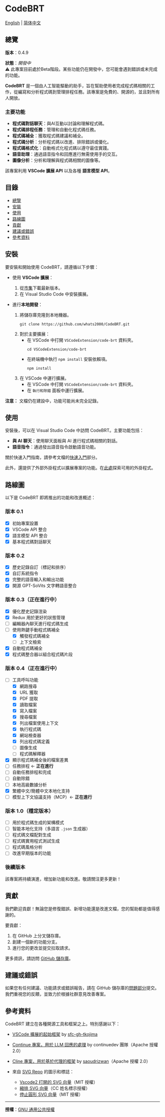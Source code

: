 # CodeBRT

[English](README.md) | [简体中文](README_zh-CN.md)

## 總覽

**版本**：0.4.9

**狀態**：_開發中_  
⚠️ 此專案目前處於Beta階段。某些功能仍在開發中，您可能會遇到錯誤或未完成的功能。

**CodeBRT** 是一個由人工智能驅動的助手，旨在幫助使用者完成程式碼相關的工作，從編寫和分析程式碼到管理排程任務。該專案是免費的、開源的，並且對所有人開放。

### 主要功能

- **程式碼對話聊天**：與AI互動以討論和理解程式碼。
- **程式碼排程任務**：管理和自動化程式碼任務。
- **程式碼補全**：獲取程式碼建議和補全。
- **程式碼分析**：分析程式碼以改進、排除錯誤或優化。
- **程式碼格式化**：自動格式化程式碼以遵守最佳實踐。
- **語音助理**：通過語音指令和回應進行無需使用手的交互。
- **圖像分析**：分析和理解與程式碼相關的圖像等。

該專案利用 **VSCode 擴展 API** 以及各種 **語言模型 API**。

## 目錄

- [總覽](#總覽)
- [安裝](#安裝)
- [使用](#使用)
- [路線圖](#路線圖)
- [貢獻](#貢獻)
- [建議或錯誤](#建議或錯誤)
- [參考資料](#參考資料)

## 安裝

要安裝和開始使用 CodeBRT，請遵循以下步驟：

- 使用 **VSCode 擴展**：
    1. 從[市集](https://marketplace.visualstudio.com/items?itemName=whats2000.code-brt)下載最新版本。
    2. 在 Visual Studio Code 中安裝擴展。

- 進行**本地開發**：
    1. 將儲存庫克隆到本地機器。
       ```shell
       git clone https://github.com/whats2000/CodeBRT.git
       ```
    2. 對於主要擴展：
        - 在 VSCode 中打開 `VSCodeExtension/code-brt` 資料夾。
          ```shell
          cd VSCodeExtension/code-brt
          ```
        - 在終端機中執行 `npm install` 安裝依賴項。
          ```shell
          npm install
          ```
    3. 在 VSCode 中運行擴展。
        - 在 VSCode 中打開 `VSCodeExtension/code-brt` 資料夾。
        - 在 `執行和除錯` 面板中運行擴展。

**注意：** 文檔仍在建設中，功能可能尚未完全記錄。

## 使用

安裝後，可以在 Visual Studio Code 中訪問 CodeBRT。主要功能包括：

- **與 AI 聊天**：使用聊天面板與 AI 進行程式碼相關的對話。
- **語音指令**：通過發出語音指令啟動語音功能。

關於快速入門指南，請參考文檔的[快速入門](https://whats2000.github.io/CodeBRT/docs/introduction)部分。

此外，還提供了外部外掛程式以擴展專案的功能。在[此處](https://github.com/whats2000/CodeBRT/tree/main/ExternalPlugIn)探索可用的外掛程式。

## 路線圖

以下是 CodeBRT 即將推出的功能和改進概述：

### 版本 0.1

- [x] 初始專案設置
- [x] VSCode API 整合
- [x] 語言模型 API 整合
- [x] 基本程式碼對話聊天

### 版本 0.2

- [x] 歷史記錄自訂（標記和排序）
- [x] 自訂系統指令
- [x] 完整的語音輸入和輸出功能
- [x] 開源 GPT-SoVits 文字轉語音整合

### 版本 0.3（正在進行中）

- [x] 優化歷史記錄渲染
- [x] Redux 用於更好的狀態管理
- [ ] 編輯器內聊天進行程式碼生成
- [ ] 使用熱鍵手動程式碼補全
    - [x] 觸發程式碼補全
    - [ ] 上下文檢索
- [x] 自動程式碼補全
- [x] 程式碼整合器以組合程式碼片段

### 版本 0.4（正在進行中）

- [ ] 工具呼叫功能
    - [x] 網路搜尋
    - [x] URL 獲取
    - [x] PDF 提取
    - [x] 讀取檔案
    - [x] 寫入檔案
    - [x] 搜尋檔案
    - [x] 列出檔案使用上下文
    - [x] 執行程式碼
    - [x] 網站檢查器
    - [x] 列出程式碼定義
    - [ ] 圖像生成
    - [ ] 程式碼解釋器
- [x] 顯示程式碼補全後的檔案差異
- [ ] 任務排程 <- **正在進行**
- [ ] 自動任務排程和完成
- [ ] 自動除錯
- [ ] 本地高級數據分析
- [x] 繁體中文/簡體中文本地化支持
- [ ] 模型上下文協議支持（MCP）<- **正在進行**

### 版本 1.0（穩定版本）

- [ ] 用於程式碼生成的架構模式
- [ ] 智能本地化支持（多語言 `.json` 生成器）
- [ ] 程式碼文檔配對生成
- [ ] 程式碼實用程式測試生成
- [ ] 程式碼風格分析
- [ ] 改進早期版本的功能

### 後續版本
該專案將持續演進，增加新功能和改進。敬請關注更多更新！

## 貢獻

我們歡迎貢獻！無論您是修復錯誤、新增功能還是改進文檔，您的幫助都是值得感謝的。

要貢獻：

1. 在 GitHub 上分叉儲存庫。
2. 創建一個新的功能分支。
3. 進行您的更改並提交拉取請求。

更多資訊，請訪問 [GitHub 儲存庫](https://github.com/whats2000/CodeBRT)。

## 建議或錯誤

如果您有任何建議、功能請求或錯誤報告，請在 GitHub 儲存庫的[問題部分](https://github.com/whats2000/CodeBRT/issues)提交。我們重視您的反饋，並致力於根據社群意見改善專案。

## 參考資料

CodeBRT 建立在各種開源工具和框架之上。特別感謝以下：

- [VSCode 擴展的起始框架](https://github.com/sfc-gh-tkojima/vscode-react-webviews) by [sfc-gh-tkojima](https://github.com/sfc-gh-tkojima)
- [Continue 專案，用於 LLM 回應的處理](https://github.com/continuedev/continue/) by continuedev 團隊（Apache 授權 2.0）
- [Cline 專案，用於基於代理的框架](https://github.com/clinebot/cline) by [saoudrizwan](https://github.com/saoudrizwan/)（Apache 授權 2.0）

- 來自 [SVG Repo](https://www.svgrepo.com/) 的圖示和標誌：
    - [Vscode2 打開的 SVG 向量](https://www.svgrepo.com/svg/373400/vscode2-opened)（MIT 授權）
    - [縮排 SVG 向量](https://www.svgrepo.com/svg/532181/indent)（CC 姓名標示授權）
    - [停止圓形 SVG 向量](https://www.svgrepo.com/svg/361332/stop-circle)（MIT 授權）

---

**授權**：[GNU 通用公共授權](https://github.com/whats2000/CodeBRT/blob/main/LICENSE.md)
